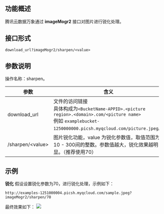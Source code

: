 ## 功能概述
腾讯云数据万象通过 **imageMogr2** 接口对图片进行锐化处理。

## 接口形式
```
download_url?imageMogr2/sharpen/<value>
```

## 参数说明

操作名称：sharpen。

| 参数             | 含义                                                         |
| ---------------- | ------------------------------------------------------------ |
| download_url | 文件的访问链接 <br>具体构成为`<BucketName-APPID>.<picture region>.<domain>.com/<picture name>` <br> 例如 `examplebucket-1250000000.picsh.myqcloud.com/picture.jpeg`。 |
| /sharpen/&lt;value> | 图片锐化功能，value 为锐化参数值，取值范围为10 - 300间的整数。参数值越大，锐化效果越明显。（推荐使用70） |

## 示例
**锐化**
假设设置锐化参数为70，进行锐化处理，示例如下：
```
http://examples-1251000004.picsh.myqcloud.com/sample.jpeg?imageMogr2/sharpen/70
```

最终效果如下：
![](https://main.qcloudimg.com/raw/b599b8cc198d9682d2f6316aa0e44a9d.jpeg)